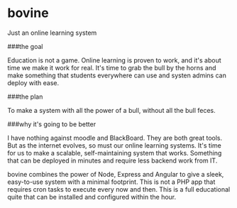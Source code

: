 bovine
======

Just an online learning system

###the goal

Education is not a game.  Online learning is proven to work, and it's about time we make it work for real.  It's time to grab
the bull by the horns and make something that students everywhere can use and systen admins can deploy with ease.

###the plan

To make a system with all the power of a bull, without all the bull feces.

###why it's going to be better

I have nothing against moodle and BlackBoard.  They are both great tools.  But as the internet evolves, so must our online
learning systems.  It's time for us to make a scalable, self-maintaining system that works.  Something that can be deployed in
minutes and require less backend work from IT.

bovine combines the power of Node, Express and Angular to give a sleek, easy-to-use system with a minimal footprint.  This is
not a PHP app that requires cron tasks to execute every now and then.  This is a full educational quite that can be installed
and configured within the hour.
